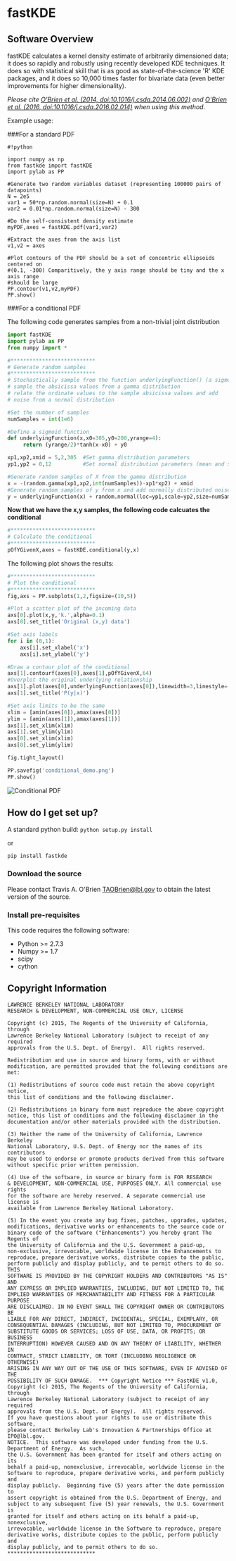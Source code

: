 # fastKDE #

## Software Overview ##

fastKDE calculates a kernel density estimate of arbitrarily
dimensioned data; it does so rapidly and robustly using recently developed KDE techniques.  It does so with statistical skill that is as good as state-of-the-science 'R' KDE packages, and it does so 10,000 times faster for bivariate data (even better improvements for higher dimensionality).

*Please cite [O'Brien et al. (2014, 
doi:10.1016/j.csda.2014.06.002)](http://dx.doi.org/10.1016/j.csda.2014.06.002) and 
[O'Brien et al. (2016, doi:10.1016/j.csda.2016.02.014)](https://drive.google.com/open?id=0BwQSHzCLsSi7Z01zWlNpSlpTejQ) when using this method*.

Example usage:

###For a standard PDF

```
#!python
 
import numpy as np
from fastkde import fastKDE
import pylab as PP

#Generate two random variables dataset (representing 100000 pairs of datapoints)
N = 2e5
var1 = 50*np.random.normal(size=N) + 0.1
var2 = 0.01*np.random.normal(size=N) - 300
  
#Do the self-consistent density estimate
myPDF,axes = fastKDE.pdf(var1,var2)

#Extract the axes from the axis list
v1,v2 = axes

#Plot contours of the PDF should be a set of concentric ellipsoids centered on
#(0.1, -300) Comparitively, the y axis range should be tiny and the x axis range
#should be large
PP.contour(v1,v2,myPDF)
PP.show()

```

###For a conditional PDF

The following code generates samples from a non-trivial joint distribution
```python
import fastKDE
import pylab as PP
from numpy import *

#***************************
# Generate random samples
#***************************
# Stochastically sample from the function underlyingFunction() (a sigmoid):
# sample the absicissa values from a gamma distribution
# relate the ordinate values to the sample absicissa values and add
# noise from a normal distribution

#Set the number of samples
numSamples = int(1e6)

#Define a sigmoid function
def underlyingFunction(x,x0=305,y0=200,yrange=4):
     return (yrange/2)*tanh(x-x0) + y0

xp1,xp2,xmid = 5,2,305  #Set gamma distribution parameters
yp1,yp2 = 0,12          #Set normal distribution parameters (mean and std)

#Generate random samples of X from the gamma distribution
x = -(random.gamma(xp1,xp2,int(numSamples))-xp1*xp2) + xmid
#Generate random samples of y from x and add normally distributed noise
y = underlyingFunction(x) + random.normal(loc=yp1,scale=yp2,size=numSamples)
```

**Now that we have the x,y samples, the following code calcuates the conditional**
```python
#***************************
# Calculate the conditional
#***************************
pOfYGivenX,axes = fastKDE.conditional(y,x)
```

The following plot shows the results:
```python
#***************************
# Plot the conditional
#***************************
fig,axs = PP.subplots(1,2,figsize=(10,5))

#Plot a scatter plot of the incoming data
axs[0].plot(x,y,'k.',alpha=0.1)
axs[0].set_title('Original (x,y) data')

#Set axis labels
for i in (0,1):
    axs[i].set_xlabel('x')
    axs[i].set_ylabel('y')

#Draw a contour plot of the conditional
axs[1].contourf(axes[0],axes[1],pOfYGivenX,64)
#Overplot the original underlying relationship
axs[1].plot(axes[0],underlyingFunction(axes[0]),linewidth=3,linestyle='--',alpha=0.5)
axs[1].set_title('P(y|x)')

#Set axis limits to be the same
xlim = [amin(axes[0]),amax(axes[0])]
ylim = [amin(axes[1]),amax(axes[1])]
axs[1].set_xlim(xlim)
axs[1].set_ylim(ylim)
axs[0].set_xlim(xlim)
axs[0].set_ylim(ylim)

fig.tight_layout()

PP.savefig('conditional_demo.png')
PP.show()
```
![Conditional PDF](conditional_demo.png)

## How do I get set up? ##

A standard python build:
```python setup.py install```

or

```pip install fastkde```

### Download the source ###

Please contact Travis A. O'Brien <TAOBrien@lbl.gov> to obtain the latest version of the source.

### Install pre-requisites ###
This code requires the following software:
  
  * Python >= 2.7.3
  * Numpy  >= 1.7
  * scipy
  * cython

## Copyright Information ##
```
LAWRENCE BERKELEY NATIONAL LABORATORY
RESEARCH & DEVELOPMENT, NON-COMMERCIAL USE ONLY, LICENSE
 
Copyright (c) 2015, The Regents of the University of California, through
Lawrence Berkeley National Laboratory (subject to receipt of any required
approvals from the U.S. Dept. of Energy).  All rights reserved.
 
Redistribution and use in source and binary forms, with or without
modification, are permitted provided that the following conditions are met:
 
(1) Redistributions of source code must retain the above copyright notice,
this list of conditions and the following disclaimer.
 
(2) Redistributions in binary form must reproduce the above copyright
notice, this list of conditions and the following disclaimer in the
documentation and/or other materials provided with the distribution.
 
(3) Neither the name of the University of California, Lawrence Berkeley
National Laboratory, U.S. Dept. of Energy nor the names of its contributors
may be used to endorse or promote products derived from this software
without specific prior written permission.
 
(4) Use of the software, in source or binary form is FOR RESEARCH
& DEVELOPMENT, NON-COMMERCIAL USE, PURPOSES ONLY. All commercial use rights
for the software are hereby reserved. A separate commercial use license is
available from Lawrence Berkeley National Laboratory.

(5) In the event you create any bug fixes, patches, upgrades, updates,
modifications, derivative works or enhancements to the source code or
binary code of the software ("Enhancements") you hereby grant The Regents of
the University of California and the U.S. Government a paid-up,
non-exclusive, irrevocable, worldwide license in the Enhancements to
reproduce, prepare derivative works, distribute copies to the public,
perform publicly and display publicly, and to permit others to do so.  THIS
SOFTWARE IS PROVIDED BY THE COPYRIGHT HOLDERS AND CONTRIBUTORS "AS IS" AND
ANY EXPRESS OR IMPLIED WARRANTIES, INCLUDING, BUT NOT LIMITED TO, THE
IMPLIED WARRANTIES OF MERCHANTABILITY AND FITNESS FOR A PARTICULAR PURPOSE
ARE DISCLAIMED. IN NO EVENT SHALL THE COPYRIGHT OWNER OR CONTRIBUTORS BE
LIABLE FOR ANY DIRECT, INDIRECT, INCIDENTAL, SPECIAL, EXEMPLARY, OR
CONSEQUENTIAL DAMAGES (INCLUDING, BUT NOT LIMITED TO, PROCUREMENT OF
SUBSTITUTE GOODS OR SERVICES; LOSS OF USE, DATA, OR PROFITS; OR BUSINESS
INTERRUPTION) HOWEVER CAUSED AND ON ANY THEORY OF LIABILITY, WHETHER IN
CONTRACT, STRICT LIABILITY, OR TORT (INCLUDING NEGLIGENCE OR OTHERWISE)
ARISING IN ANY WAY OUT OF THE USE OF THIS SOFTWARE, EVEN IF ADVISED OF THE
POSSIBILITY OF SUCH DAMAGE.  *** Copyright Notice *** FastKDE v1.0,
Copyright (c) 2015, The Regents of the University of California, through
Lawrence Berkeley National Laboratory (subject to receipt of any required
approvals from the U.S. Dept. of Energy).  All rights reserved.
If you have questions about your rights to use or distribute this software,
please contact Berkeley Lab's Innovation & Partnerships Office at
IPO@lbl.gov.
NOTICE.  This software was developed under funding from the U.S. Department of Energy.  As such,
the U.S. Government has been granted for itself and others acting on its
behalf a paid-up, nonexclusive, irrevocable, worldwide license in the
Software to reproduce, prepare derivative works, and perform publicly and
display publicly.  Beginning five (5) years after the date permission to
assert copyright is obtained from the U.S. Department of Energy, and
subject to any subsequent five (5) year renewals, the U.S. Government is
granted for itself and others acting on its behalf a paid-up, nonexclusive,
irrevocable, worldwide license in the Software to reproduce, prepare
derivative works, distribute copies to the public, perform publicly and
display publicly, and to permit others to do so.
****************************
```
